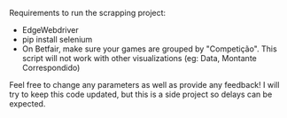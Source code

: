 Requirements to run the scrapping project:
- EdgeWebdriver
- pip install selenium
- On Betfair, make sure your games are grouped by "Competição". This script will not work with other visualizations (eg: Data, Montante Correspondido)

Feel free to change any parameters as well as provide any feedback! I will try to keep this code updated, but this is a side project so delays can be expected.

